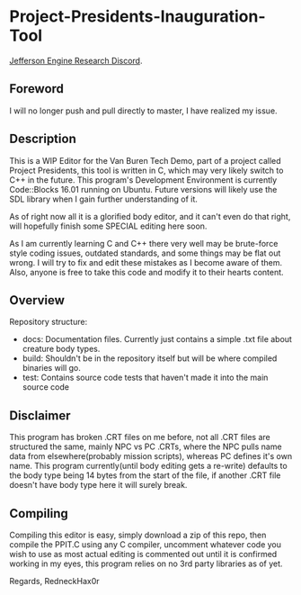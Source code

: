 # Project-Presidents-Inauguration-Tool

[Jefferson Engine Research Discord](https://discord.gg/tzF3YFu/).

Foreword
----------------
I will no longer push and pull directly to master, I have realized my issue.

Description
----------------
This is a WIP Editor for the Van Buren Tech Demo, part of a project called Project Presidents, this tool is written in C, which may very likely switch to C++ in the future. This program's Development Environment is currently Code::Blocks 16.01 running on Ubuntu. Future versions will likely use the SDL library when I gain further understanding of it.

As of right now all it is a glorified body editor, and it can't even do that right, will hopefully finish some SPECIAL editing here soon.

As I am currently learning C and C++ there very well may be brute-force style coding issues, outdated standards, and some things may be flat out wrong. I will try to fix and edit these mistakes as I become aware of them. Also, anyone is free to take this code and modify it to their hearts content.

Overview
----------------
Repository structure:
- docs: Documentation files. Currently just contains a simple .txt file about creature body types.
- build: Shouldn't be in the repository itself but will be where compiled binaries will go.
- test: Contains source code tests that haven't made it into the main source code

Disclaimer
----------------
This program has broken .CRT files on me before, not all .CRT files are structured the same, mainly NPC vs PC .CRTs, where the NPC pulls name data from elsewhere(probably mission scripts), whereas PC defines it's own name. This program currently(until body editing gets a re-write) defaults to the body type being 14 bytes from the start of the file, if another .CRT file doesn't have body type here it will surely break.

Compiling
----------------

Compiling this editor is easy, simply download a zip of this repo, then compile the PPIT.C using any C compiler, uncomment whatever code you wish to use as most actual editing is commented out until it is confirmed working in my eyes, this program relies on no 3rd party libraries as of yet.

Regards, RedneckHax0r
